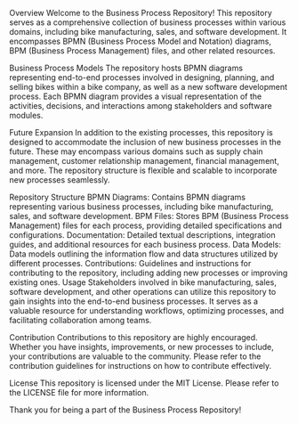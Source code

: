 Overview
Welcome to the Business Process Repository! This repository serves as a comprehensive collection of business processes within various domains, including bike manufacturing, sales, and software development. It encompasses BPMN (Business Process Model and Notation) diagrams, BPM (Business Process Management) files, and other related resources.

Business Process Models
The repository hosts BPMN diagrams representing end-to-end processes involved in designing, planning, and selling bikes within a bike company, as well as a new software development process. Each BPMN diagram provides a visual representation of the activities, decisions, and interactions among stakeholders and software modules.

Future Expansion
In addition to the existing processes, this repository is designed to accommodate the inclusion of new business processes in the future. These may encompass various domains such as supply chain management, customer relationship management, financial management, and more. The repository structure is flexible and scalable to incorporate new processes seamlessly.

Repository Structure
BPMN Diagrams: Contains BPMN diagrams representing various business processes, including bike manufacturing, sales, and software development.
BPM Files: Stores BPM (Business Process Management) files for each process, providing detailed specifications and configurations.
Documentation: Detailed textual descriptions, integration guides, and additional resources for each business process.
Data Models: Data models outlining the information flow and data structures utilized by different processes.
Contributions: Guidelines and instructions for contributing to the repository, including adding new processes or improving existing ones.
Usage
Stakeholders involved in bike manufacturing, sales, software development, and other operations can utilize this repository to gain insights into the end-to-end business processes. It serves as a valuable resource for understanding workflows, optimizing processes, and facilitating collaboration among teams.

Contribution
Contributions to this repository are highly encouraged. Whether you have insights, improvements, or new processes to include, your contributions are valuable to the community. Please refer to the contribution guidelines for instructions on how to contribute effectively.

License
This repository is licensed under the MIT License. Please refer to the LICENSE file for more information.

Thank you for being a part of the Business Process Repository!
